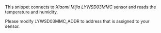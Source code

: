 This snippet connects to *Xiaomi Mijia LYWSD03MMC* sensor and reads the temperature and humidity.

Please modify LYWSD03MMC_ADDR to address that is assigned to your sensor. 